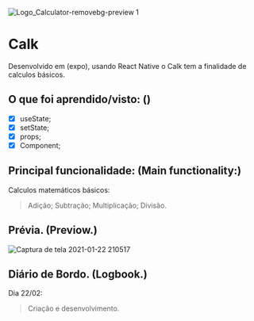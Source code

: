 ![Logo_Calculator-removebg-preview 1](https://user-images.githubusercontent.com/40076527/105560092-a3358700-5cf1-11eb-845d-a9fc493c557d.png)

# Calk

Desenvolvido em (expo), usando React Native o Calk tem a finalidade de calculos básicos.

## O que foi aprendido/visto: ()

- [x] useState;
- [x] setState;
- [x] props;
- [x] Component;

## Principal funcionalidade: (Main functionality:)

  Calculos matemáticos básicos:
  > Adição;
  > Subtração;
  > Multiplicação;
  > Divisão.

## Prévia. (Previow.)

![Captura de tela 2021-01-22 210517](https://user-images.githubusercontent.com/40076527/105561492-9e72d200-5cf5-11eb-8450-452031de6357.png)


## Diário de Bordo. (Logbook.) 

Dia 22/02:
> Criação e desenvolvimento.